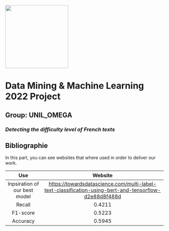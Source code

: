 <img src = 'https://upload.wikimedia.org/wikipedia/commons/thumb/7/77/Logo_HEC_Lausanne.png/640px-Logo_HEC_Lausanne.png' width="200">

# **Data Mining & Machine Learning 2022 Project**
## Group: UNIL_OMEGA 
### *Detecting the difficulty level of French texts* 


## Bibliographie
In this part, you can see websites that where used in order to deliver our work.

|Use|Website|
| :---: |:---: |
|Inpsiration of our best model|https://towardsdatascience.com/multi-label-text-classification-using-bert-and-tensorflow-d2e88d8f488d|
|Recall|0.4211|
|F1-score|0.5223|
|Accuracy |0.5945|



